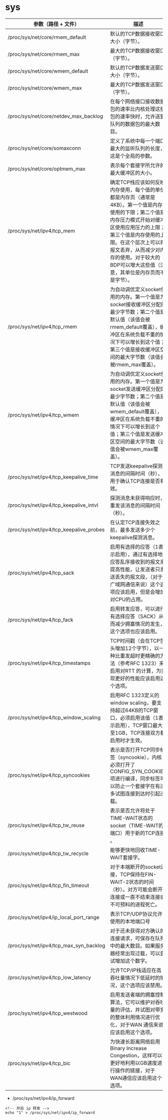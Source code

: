 # sys


| **参数（路径 + 文件）**                   | **描述**                                                                                                                                               | **默认值**               | **优化值**                |
| --------------------------------------- | ---------------------------------------------------------------------------------------------------------------------------------------------------- | --------------------- | ---------------------- |
| /proc/sys/net/core/rmem_default         | 默认的TCP数据接收窗口大小（字节）。                                                                                                                                  | 229376                | 256960                 |
| /proc/sys/net/core/rmem_max             | 最大的TCP数据接收窗口（字节）。                                                                                                                                    | 131071                | 513920                 |
| /proc/sys/net/core/wmem_default         | 默认的TCP数据发送窗口大小（字节）。                                                                                                                                  | 229376                | 256960                 |
| /proc/sys/net/core/wmem_max             | 最大的TCP数据发送窗口（字节）。                                                                                                                                    | 131071                | 513920                 |
| /proc/sys/net/core/netdev_max_backlog   | 在每个网络接口接收数据包的速率比内核处理这些包的速率快时，允许送到队列的数据包的最大数目。                                                                                                        | 1000                  | 2000                   |
| /proc/sys/net/core/somaxconn            | 定义了系统中每一个端口最大的监听队列的长度，这是个全局的参数。                                                                                                                      | 128                   | 2048                   |
| /proc/sys/net/core/optmem_max           | 表示每个套接字所允许的最大缓冲区的大小。                                                                                                                                 | 20480                 | 81920                  |
| /proc/sys/net/ipv4/tcp_mem              | 确定TCP栈应该如何反映内存使用，每个值的单位都是内存页（通常是4KB）。第一个值是内存使用的下限；第二个值是内存压力模式开始对缓冲区使用应用压力的上限；第三个值是内存使用的上限。在这个层次上可以将报文丢弃，从而减少对内存的使用。对于较大的BDP可以增大这些值（注意，其单位是内存页而不是字节）。 | 94011  125351  188022 | 131072  262144  524288 |
| /proc/sys/net/ipv4/tcp_rmem             | 为自动调优定义socket使用的内存。第一个值是为socket接收缓冲区分配的最少字节数；第二个值是默认值（该值会被rmem_default覆盖），缓冲区在系统负载不重的情况下可以增长到这个值；第三个值是接收缓冲区空间的最大字节数（该值会被rmem_max覆盖）。                 | 4096  87380  4011232  | 8760  256960  4088000  |
| /proc/sys/net/ipv4/tcp_wmem             | 为自动调优定义socket使用的内存。第一个值是为socket发送缓冲区分配的最少字节数；第二个值是默认值（该值会被wmem_default覆盖），缓冲区在系统负载不重的情况下可以增长到这个值；第三个值是发送缓冲区空间的最大字节数（该值会被wmem_max覆盖）。                 | 4096  16384  4011232  | 8760  256960  4088000  |
| /proc/sys/net/ipv4/tcp_keepalive_time   | TCP发送keepalive探测消息的间隔时间（秒），用于确认TCP连接是否有效。                                                                                                            | 7200                  | 1800                   |
| /proc/sys/net/ipv4/tcp_keepalive_intvl  | 探测消息未获得响应时，重发该消息的间隔时间（秒）。                                                                                                                            | 75                    | 30                     |
| /proc/sys/net/ipv4/tcp_keepalive_probes | 在认定TCP连接失效之前，最多发送多少个keepalive探测消息。                                                                                                                   | 9                     | 3                      |
| /proc/sys/net/ipv4/tcp_sack             | 启用有选择的应答（1表示启用），通过有选择地应答乱序接收到的报文来提高性能，让发送者只发送丢失的报文段，（对于广域网通信来说）这个选项应该启用，但是会增加对CPU的占用。                                                                | 1                     | 1                      |
| /proc/sys/net/ipv4/tcp_fack             | 启用转发应答，可以进行有选择应答（SACK）从而减少拥塞情况的发生，这个选项也应该启用。                                                                                                         | 1                     | 1                      |
| /proc/sys/net/ipv4/tcp_timestamps       | TCP时间戳（会在TCP包头增加12个字节），以一种比重发超时更精确的方法（参考RFC 1323）来启用对RTT 的计算，为实现更好的性能应该启用这个选项。                                                                       | 1                     | 1                      |
| /proc/sys/net/ipv4/tcp_window_scaling   | 启用RFC 1323定义的window scaling，要支持超过64KB的TCP窗口，必须启用该值（1表示启用），TCP窗口最大至1GB，TCP连接双方都启用时才生效。                                                                | 1                     | 1                      |
| /proc/sys/net/ipv4/tcp_syncookies       | 表示是否打开TCP同步标签（syncookie），内核必须打开了CONFIG_SYN_COOKIES项进行编译，同步标签可以防止一个套接字在有过多试图连接到达时引起过载。                                                                | 1                     | 1                      |
| /proc/sys/net/ipv4/tcp_tw_reuse         | 表示是否允许将处于TIME-WAIT状态的socket（TIME-WAIT的端口）用于新的TCP连接 。                                                                                                 | 0                     | 1                      |
| /proc/sys/net/ipv4/tcp_tw_recycle       | 能够更快地回收TIME-WAIT套接字。                                                                                                                                 | 0                     | 1                      |
| /proc/sys/net/ipv4/tcp_fin_timeout      | 对于本端断开的socket连接，TCP保持在FIN-WAIT-2状态的时间（秒）。对方可能会断开连接或一直不结束连接或不可预料的进程死亡。                                                                                | 60                    | 30                     |
| /proc/sys/net/ipv4/ip_local_port_range  | 表示TCP/UDP协议允许使用的本地端口号                                                                                                                                | 32768  61000          | 1024  65000            |
| /proc/sys/net/ipv4/tcp_max_syn_backlog  | 对于还未获得对方确认的连接请求，可保存在队列中的最大数目。如果服务器经常出现过载，可以尝试增加这个数字。                                                                                                 | 2048                  | 2048                   |
| /proc/sys/net/ipv4/tcp_low_latency      | 允许TCP/IP栈适应在高吞吐量情况下低延时的情况，这个选项应该禁用。                                                                                                                  | 0                     |                        |
| /proc/sys/net/ipv4/tcp_westwood         | 启用发送者端的拥塞控制算法，它可以维护对吞吐量的评估，并试图对带宽的整体利用情况进行优化，对于WAN 通信来说应该启用这个选项。                                                                                     | 0                     |                        |
| /proc/sys/net/ipv4/tcp_bic              | 为快速长距离网络启用Binary Increase Congestion，这样可以更好地利用以GB速度进行操作的链接，对于WAN通信应该启用这个选项。                                                                          | 1                     |                        |


- /proc/sys/net/ipv4/ip_forward
```shell
<!-- 开启 ip 转发 -->
echo "1" > /proc/sys/net/ipv4/ip_forward
```
